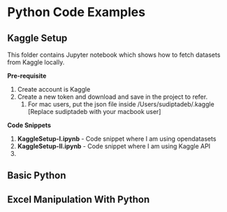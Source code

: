 # Python Code Examples

## Kaggle Setup
This folder contains Jupyter notebook which shows how to fetch datasets from Kaggle locally.

**Pre-requisite**
1. Create account is Kaggle
2. Create a new token and download and save in the project to refer. 
   1. For mac users, put the json file inside /Users/sudiptadeb/.kaggle [Replace sudiptadeb with your macbook user]

**Code Snippets**

1.  **KaggleSetup-I.ipynb** - Code snippet where I am using opendatasets
2.  **KaggleSetup-II.ipynb** - Code snippet where I am using Kaggle API
3.  

## Basic Python

## Excel Manipulation With Python
